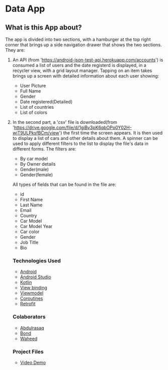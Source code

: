 # Data App

## What is this App about?
The app is divided into two sections, with a hamburger at the top right corner that brings up a side navigation drawer that shows the two sections. They are:
1. An API (from 'https://android-json-test-api.herokuapp.com/accounts') is consumed a list of users and the date registerd is displayed, in a recycler view, with a grid layout manager.
   Tapping on an item takes brings up a screen with detailed information about each user showing:
   * User Picture
   * Full Name
   * Gender
   * Date registered(Detailed)
   * List of countries
   * List of colors
  
2. In the second part, a 'csv' file is downloaded(from 'https://drive.google.com/file/d/1giBv3pK6qbOPo0Y02H-wjT9ULPksfBCm/view') the first time the screen appears. It is then used to display a list of cars and other details about them.
   A spinner can be used to apply different filters to the list to display the file's data in different forms. The filters are:
   * By car model
   * By Owner details
   * Gender(male)
   * Gender(female)
   
   All types of fields that can be found in the file are:
   * id
   * First Name
   * Last Name
   * Email
   * Country
   * Car Model
   * Car Model Year
   * Car color
   * Gender 
   * Job Title
   * Bio
   
   ### Technologies Used
   * [Android](https://www.android.com/)
   * [Android Studio](https://developer.android.com/studio)
   * [Kotlin](https://kotlinlang.org/)
   * [View binding](https://developer.android.com/topic/libraries/view-binding)
   * [Viewmodel](https://developer.android.com/topic/libraries/architecture/viewmodel)
   * [Coroutines](https://developer.android.com/kotlin/coroutines)
   * [Retrofit](https://square.github.io/retrofit/)
   
   ### Colaborators
   * [Abdulrasaq](https://github.com/darothub)
   * [Bond](https://github.com/bondz)
   * [Waheed](https://github.com/wptechprodigy)
   
   
   ### Project Files
   * [Video Demo](https://drive.google.com/file/d/1n-G2X1ABof8D7cCwAgvgTIRRwuF1wwTx/view?usp=sharing)
